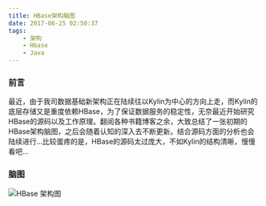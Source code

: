 ```yaml
---
title: HBase架构脑图
date: 2017-06-25 02:50:37
tags:
	- 架构
	- Hbase
	- Java
---
```


### 前言

最近，由于我司数据基础新架构正在陆续往以Kylin为中心的方向上走，而Kylin的底层存储又是重度依赖HBase，为了保证数据服务的稳定性，无奈最近开始研究HBase的源码以及工作原理。翻阅各种书籍博客之余，大致总结了一张初期的HBase架构脑图，之后会随着认知的深入去不断更新。结合源码方面的分析也会陆续进行...比较蛋疼的是，HBase的源码太过庞大，不如Kylin的结构清晰，慢慢看吧...

### 脑图

![HBase 架构图](http://ol7zjjc80.bkt.clouddn.com/HBase%E6%9E%B6%E6%9E%84.png)

